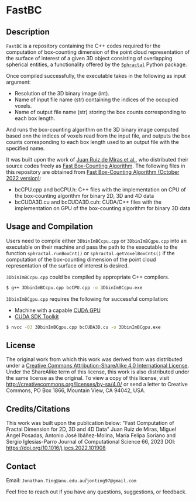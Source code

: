 # FastBC

## Description

`FastBC` is a repository containing the C++ codes required for the computation of box-counting dimension of the point cloud representation of the surface of interest of a given 3D object consisting of overlapping spherical entities, a functionality offered by the [`Sphractal`](https://sphractal.readthedocs.io/en/latest/) Python package. 

Once compiled successfully, the executable takes in the following as input argument:
* Resolution of the 3D binary image (int).
* Name of input file name (str) containing the indices of the occupied voxels.
* Name of output file name (str) storing the box counts corresponding to each box length.

And runs the box-counting algorithm on the 3D binary image computed based onn the indices of voxels read from the input file, and outputs the box counts corresponding to each box length used to an output file with the specified name.

It was built upon the work of [Juan Ruiz de Miras et al.](https://www.sciencedirect.com/science/article/pii/S1877750322002678), who distributed their source codes freely as [Fast Box-Counting Algorithm](https://www.ugr.es/~demiras/fbc/). The following files in this repository are obtained from [Fast Box-Counting Algorithm (October 2022 version)](https://www.ugr.es/~demiras/fbc/):
  - bcCPU.cpp and bcCPU.h: C++ files with the implementation on CPU of the box-counting algorithm for binary 2D, 3D and 4D data
  - bcCUDA3D.cu and bcCUDA3D.cuh: CUDA/C++ files with the implementation on GPU of the box-counting algorithm for binary 3D data

## Usage and Compilation

Users need to compile either `3DbinImBCcpu.cpp` or `3DbinImBCgpu.cpp` into an executable on their machine and pass the path to the executable to the function `sphractal.runBoxCnt()` or `sphractal.getVoxelBoxCnts()` if the computation of the box-counting dimension of the point cloud representation of the surface of interest is desired.

`3DbinImBCcpu.cpp` could be compiled by appropriate C++ compilers. 
```bash
$ g++ 3DbinImBCcpu.cpp bcCPU.cpp -o 3DbinImBCcpu.exe
```

`3DbinImBCgpu.cpp` requires the following for successful compilation:
  - Machine with a capable [CUDA GPU](https://developer.nvidia.com/cuda-gpus)
  - [CUDA SDK Toolkit](https://developer.nvidia.com/cuda-toolkit)
```bash
$ nvcc -O3 3DbinImBCgpu.cpp bcCUDA3D.cu -o 3DbinImBCgpu.exe
```

## License

The original work from which this work was derived from was distributed under a [Creative Commons Attribution-ShareAlike 4.0 International License](https://creativecommons.org/licenses/by-sa/4.0/). Under the ShareAlike term of this license, this work is also distributed under the same license as the original. To view a copy of this license, visit http://creativecommons.org/licenses/by-sa/4.0/ or send a letter to Creative Commons, PO Box 1866, Mountain View, CA 94042, USA.

## Credits/Citations

This work was built upon the publication below:
"Fast Computation of Fractal Dimension for 2D, 3D and 4D Data" 
Juan Ruiz de Miras, Miguel Ángel Posadas, Antonio José Ibáñez-Molina, María Felipa Soriano and Sergio Iglesias-Parro
Journal of Computational Science 66, 2023
DOI: https://doi.org/10.1016/j.jocs.2022.101908

## Contact

Email: `Jonathan.Ting@anu.edu.au`/`jonting97@gmail.com`

Feel free to reach out if you have any questions, suggestions, or feedback.
